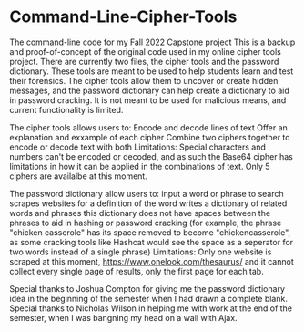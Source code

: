# Command-Line-Cipher-Tools
The command-line code for my Fall 2022 Capstone project
This is a backup and proof-of-concept of the original code used in my online cipher tools project.
There are currently two files, the cipher tools and the password dictionary. These tools are meant to be used to help students learn and test their forensics. The cipher tools allow them to uncover or create hidden messages, and the password dictionary can help create a dictionary to aid in password cracking. It is not meant to be used for malicious means, and current functionality is limited.

The cipher tools allows users to:
  Encode and decode lines of text
  Offer an explanation and exxample of each cipher
  Combine two ciphers together to encode or decode text with both
Limitations: Special characters and numbers can't be encoded or decoded, and as such the Base64 cipher has limitations in how it can be applied in the combinations of text. Only 5 ciphers are availalbe at this moment.

 The password dictionary allow users to:
  input a word or phrase to search
  scrapes websites for a definition of the word 
  writes a dictionary of related words and phrases 
  this dictionary does not have spaces between the phrases to aid in hashing or password cracking 
    (for example, the phrase "chicken casserole" has its space removed to become "chickencasserole", as some cracking tools like Hashcat would see the space as a seperator for two words instead of a single phrase)
Limitations: Only one website is scraped at this moment, https://www.onelook.com/thesaurus/ and it cannot collect every single page of results, only the first page for each tab. 

Special thanks to Joshua Compton for giving me the password dictionary idea in the beginning of the semester when I had drawn a complete blank. Special thanks to Nicholas Wilson in helping me with work at the end of the semester, when I was bangning my head on a wall with Ajax.
